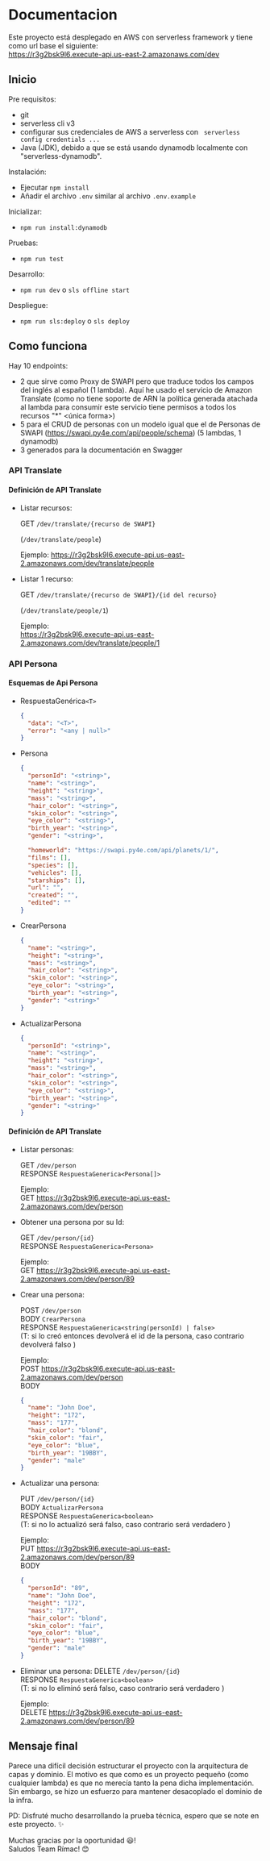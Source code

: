 # Documentacion

Este proyecto está desplegado en AWS con serverless framework y tiene como url base el siguiente:
<br />
https://r3g2bsk9l6.execute-api.us-east-2.amazonaws.com/dev

## Inicio

Pre requisitos:

- git
- serverless cli v3
- configurar sus credenciales de AWS a serverless con ` serverless config credentials ...`
- Java (JDK), debido a que se está usando dynamodb localmente con "serverless-dynamodb".

Instalación:

- Ejecutar `npm install`
- Añadir el archivo `.env` similar al archivo `.env.example`

Inicializar:
- `npm run install:dynamodb`

Pruebas:

- `npm run test`

Desarrollo:

- `npm run dev` o `sls offline start`

Despliegue:

- `npm run sls:deploy` o `sls deploy`

## Como funciona

Hay 10 endpoints:

- 2 que sirve como Proxy de SWAPI pero que traduce todos los campos del inglés al español (1 lambda). Aquí he usado el servicio de Amazon Translate (como no tiene soporte de ARN la política generada atachada al lambda para consumir este servicio tiene permisos a todos los recursos "\*" <única forma>)
- 5 para el CRUD de personas con un modelo igual que el de Personas de SWAPI (https://swapi.py4e.com/api/people/schema) (5 lambdas, 1 dynamodb)
- 3 generados para la documentación en Swagger

### API Translate

#### Definición de API Translate

- Listar recursos:

  GET `/dev/translate/{recurso de SWAPI}`

  (`/dev/translate/people`)

  Ejemplo: https://r3g2bsk9l6.execute-api.us-east-2.amazonaws.com/dev/translate/people

- Listar 1 recurso:

  GET `/dev/translate/{recurso de SWAPI}/{id del recurso}`

  (`/dev/translate/people/1`)

  Ejemplo:
  <br />
  https://r3g2bsk9l6.execute-api.us-east-2.amazonaws.com/dev/translate/people/1

### API Persona

#### Esquemas de Api Persona

- RespuestaGenérica`<T>`

  ```json
  {
    "data": "<T>",
    "error": "<any | null>"
  }
  ```

- Persona

  ```json
  {
    "personId": "<string>",
    "name": "<string>",
    "height": "<string>",
    "mass": "<string>",
    "hair_color": "<string>",
    "skin_color": "<string>",
    "eye_color": "<string>",
    "birth_year": "<string>",
    "gender": "<string>",

    "homeworld": "https://swapi.py4e.com/api/planets/1/",
    "films": [],
    "species": [],
    "vehicles": [],
    "starships": [],
    "url": "",
    "created": "",
    "edited": ""
  }
  ```

- CrearPersona

  ```json
  {
    "name": "<string>",
    "height": "<string>",
    "mass": "<string>",
    "hair_color": "<string>",
    "skin_color": "<string>",
    "eye_color": "<string>",
    "birth_year": "<string>",
    "gender": "<string>"
  }
  ```

- ActualizarPersona
  ```json
  {
    "personId": "<string>",
    "name": "<string>",
    "height": "<string>",
    "mass": "<string>",
    "hair_color": "<string>",
    "skin_color": "<string>",
    "eye_color": "<string>",
    "birth_year": "<string>",
    "gender": "<string>"
  }
  ```

#### Definición de API Translate

- Listar personas:

  GET `/dev/person`
  <br />
  RESPONSE `RespuestaGenerica<Persona[]>`

  Ejemplo:
  <br />
  GET https://r3g2bsk9l6.execute-api.us-east-2.amazonaws.com/dev/person

- Obtener una persona por su Id:

  GET `/dev/person/{id}`
  <br />
  RESPONSE `RespuestaGenerica<Persona>`

  Ejemplo:
  <br />
  GET https://r3g2bsk9l6.execute-api.us-east-2.amazonaws.com/dev/person/89

- Crear una persona:

  POST `/dev/person`
  <br>
  BODY `CrearPersona`
  <br />
  RESPONSE `RespuestaGenerica<string(personId) | false>`
  <br />
  (T: si lo creó entonces devolverá el id de la persona, caso contrario devolverá falso )

  Ejemplo:
  <br />
  POST https://r3g2bsk9l6.execute-api.us-east-2.amazonaws.com/dev/person
  <br />
  BODY

  ```json
  {
    "name": "John Doe",
    "height": "172",
    "mass": "177",
    "hair_color": "blond",
    "skin_color": "fair",
    "eye_color": "blue",
    "birth_year": "19BBY",
    "gender": "male"
  }
  ```

- Actualizar una persona:

  PUT `/dev/person/{id}`
  <br>
  BODY `ActualizarPersona`
  <br />
  RESPONSE `RespuestaGenerica<boolean>`
  <br />
  (T: si no lo actualizó será falso, caso contrario será verdadero )

  Ejemplo:
  <br />
  PUT https://r3g2bsk9l6.execute-api.us-east-2.amazonaws.com/dev/person/89
  <br />
  BODY

  ```json
  {
    "personId": "89",
    "name": "John Doe",
    "height": "172",
    "mass": "177",
    "hair_color": "blond",
    "skin_color": "fair",
    "eye_color": "blue",
    "birth_year": "19BBY",
    "gender": "male"
  }
  ```

- Eliminar una persona:
  DELETE `/dev/person/{id}`
  <br />
  RESPONSE `RespuestaGenerica<boolean>`
  <br />
  (T: si no lo eliminó será falso, caso contrario será verdadero )

  Ejemplo:
  <br />
  DELETE https://r3g2bsk9l6.execute-api.us-east-2.amazonaws.com/dev/person/89

## Mensaje final

Parece una difícil decisión estructurar el proyecto con la arquitectura de capas y dominio. El motivo es que como es un proyecto pequeño (como cualquier lambda) es que no merecía tanto la pena dicha implementación. Sin embargo, se hizo un esfuerzo para mantener desacoplado el dominio de la infra.

PD: Disfruté mucho desarrollando la prueba técnica, espero que se note en este proyecto. ✨

Muchas gracias por la oportunidad 😃!
<br />
Saludos Team Rímac! 😊
